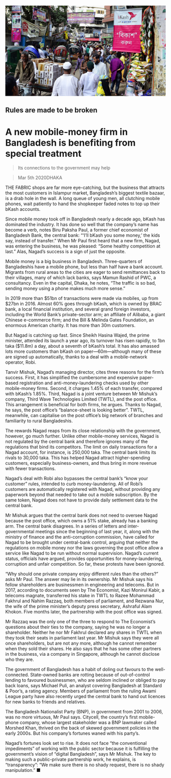 ![](./images/20200307_ASP004_0.jpg)

## Rules are made to be broken

# A new mobile-money firm in Bangladesh is benefiting from special treatment

> Its connections to the government may help

> Mar 5th 2020DHAKA

THE FABRIC shops are far more eye-catching, but the business that attracts the most customers in Islampur market, Bangladesh’s biggest textile bazaar, is a drab hole in the wall. A long queue of young men, all clutching mobile phones, wait patiently to hand the shopkeeper faded notes to top up their bKash accounts.

Since mobile money took off in Bangladesh nearly a decade ago, bKash has dominated the industry. It has done so well that the company’s name has become a verb, notes Biru Paksha Paul, a former chief economist of Bangladesh Bank, the central bank: “‘I’ll bKash you some money,’ the kids say, instead of transfer.” When Mr Paul first heard that a new firm, Nagad, was entering the business, he was pleased: “Some healthy competition at last.” Alas, Nagad’s success is a sign of just the opposite.

Mobile money is a big business in Bangladesh. Three-quarters of Bangladeshis have a mobile phone, but less than half have a bank account. Migrants from rural areas to the cities are eager to send remittances back to their villages, many of which lack banks, says Mamun Rashid of PWC, a consultancy. Even in the capital, Dhaka, he notes, “The traffic is so bad, sending money using a phone makes much more sense.”

In 2019 more than $51bn of transactions were made via mobiles, up from $27bn in 2016. Almost 60% goes through bKash, which is owned by BRAC bank, a local financial institution, and several grand foreign investors, including the World Bank’s private-sector arm; an affiliate of Alibaba, a giant Chinese e-commerce firm; and the Bill & Melinda Gates Foundation, an enormous American charity. It has more than 30m customers.

But Nagad is catching up fast. Since Sheikh Hasina Wajed, the prime minister, attended its launch a year ago, its turnover has risen rapidly, to 1bn taka ($11.8m) a day, about a seventh of bKash’s total. It has also amassed lots more customers than bKash on paper—60m—although many of these are signed up automatically, thanks to a deal with a mobile-network operator, Robi.

Tanvir Mishuk, Nagad’s managing director, cites three reasons for the firm’s success. First, it has simplified the cumbersome and expensive paper-based registration and anti-money-laundering checks used by other mobile-money firms. Second, it charges 1.45% of each transfer, compared with bKash’s 1.85%. Third, Nagad is a joint venture between Mr Mishuk’s company, Third Wave Technologies Limited (TWTL), and the post office. This arrangement is beneficial for both firms, he argues. Thanks to Nagad, he says, the post office’s “balance-sheet is looking better”. TWTL, meanwhile, can capitalise on the post office’s big network of branches and familiarity to rural Bangladeshis.

The rewards Nagad reaps from its close relationship with the government, however, go much further. Unlike other mobile-money services, Nagad is not regulated by the central bank and therefore ignores many of the regulations that bind its competitors. The limit on daily transactions for a Nagad account, for instance, is 250,000 taka. The central bank limits its rivals to 30,000 taka. This has helped Nagad attract higher-spending customers, especially business-owners, and thus bring in more revenue with fewer transactions.

Nagad’s deal with Robi also bypasses the central bank’s “know your customer” rules, intended to curb money-laundering. All of Robi’s customers are automatically registered with Nagad, without providing any paperwork beyond that needed to take out a mobile subscription. By the same token, Nagad does not have to provide daily settlement data to the central bank.

Mr Mishuk argues that the central bank does not need to oversee Nagad because the post office, which owns a 51% stake, already has a banking arm. The central bank disagrees. In a series of letters and inter-governmental meetings since the beginning of last year, it, along with the ministry of finance and the anti-corruption commission, have called for Nagad to be brought under central-bank control, arguing that neither the regulations on mobile money nor the laws governing the post office allow a service like Nagad to be run without normal supervision. Nagad’s current status, officials have argued, provides opportunities for money-laundering, corruption and unfair competition. So far, these protests have been ignored.

“Why should one private company enjoy different rules than the others?” asks Mr Paul. The answer may lie in its ownership. Mr Mishuk says his fellow shareholders are businessmen in engineering and telecoms. But in 2017, according to documents seen by The Economist, Kazi Monirul Kabir, a telecoms magnate, transferred his stake in TWTL to Razee Mohammad Fakhrul and Nahim Razzaq, both members of parliament, and Rezwana Nur, the wife of the prime minister’s deputy press secretary, Ashraful Alam Khokon. Five months later, the partnership with the post office was signed.

Mr Razzaq was the only one of the three to respond to The Economist’s questions about their ties to the company, saying he was no longer a shareholder. Neither he nor Mr Fakhrul declared any shares in TWTL when they took their seats in parliament last year. Mr Mishuk says they were all once shareholders, but are not any more, although he cannot remember when they sold their shares. He also says that he has some other partners in the business, via a company in Singapore, although he cannot disclose who they are.

The government of Bangladesh has a habit of doling out favours to the well-connected. State-owned banks are rotting because of out-of-control lending to favoured businessmen, who are seldom inclined or obliged to pay back loans, says Michael Puli, an analyst covering Bangladesh at Standard & Poor’s, a rating agency. Members of parliament from the ruling Awami League party have also recently urged the central bank to hand out licences for new banks to friends and relatives.

The Bangladesh Nationalist Party (BNP), in government from 2001 to 2006, was no more virtuous, Mr Paul says. Citycell, the country’s first mobile-phone company, whose largest stakeholder was a BNP lawmaker called Morshed Khan, thrived on the back of skewed government policies in the early 2000s. But his company’s fortunes waned with his party’s.

Nagad’s fortunes look set to rise. It does not face “the conventional impediments” of working with the public sector because it is fulfilling the government’s vision of “digital Bangladesh”, says Mr Mishuk. The key to making such a public-private partnership work, he explains, is “transparency”: “We make sure there is no shady request, there is no shady manipulation.” ■